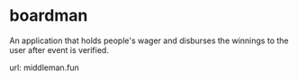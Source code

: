 # boardman
An application that holds people's wager and disburses the winnings to the user after event is verified.

url: middleman.fun
